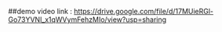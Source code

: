 ##demo video link :  https://drive.google.com/file/d/17MUieRGl-Go73YVNl_x1qWVymFehzMIo/view?usp=sharing
